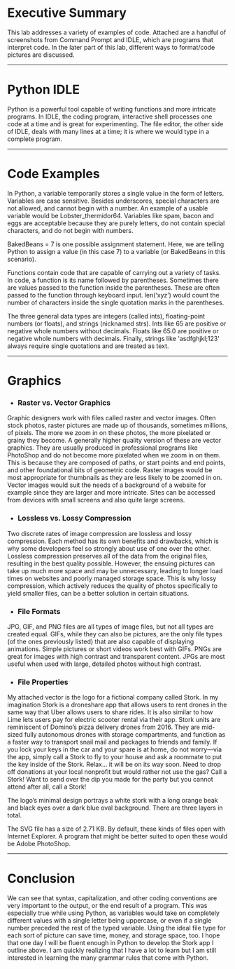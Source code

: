 # Executive Summary

This lab addresses a variety of examples of code. Attached are a handful of screenshots from Command Prompt and IDLE, which are programs that interpret code. In the later part of this lab, different ways to format/code pictures are discussed.  

---

# Python IDLE

Python is a powerful tool capable of writing functions and more intricate programs. In IDLE, the coding program, interactive shell processes one code at a time and is great for experimenting. The file editor, the other side of IDLE, deals with many lines at a time; it is where we would type in a complete program. 

---

# Code Examples

In Python, a variable temporarily stores a single value in the form of letters. Variables are case sensitive. Besides underscores, special characters are not allowed, and cannot begin with a number. An example of a usable variable would be Lobster_thermidor64. Variables like spam, bacon and eggs are acceptable because they are purely letters, do not contain special characters, and do not begin with numbers. 

BakedBeans = 7 is one possible assignment statement. Here, we are telling Python to assign a value (in this case 7) to a variable (or BakedBeans in this scenario). 

Functions contain code that are capable of carrying out a variety of tasks. In code, a function is its name followed by parentheses. Sometimes there are values passed to the function inside the parentheses. These are often passed to the function through keyboard input. len(‘xyz’) would count the number of characters inside the single quotation marks in the parentheses. 

The three general data types are integers (called ints), floating-point numbers (or floats), and strings (nicknamed strs). Ints like 65 are positive or negative whole numbers without decimals. Floats like 65.0 are positive or negative whole numbers with decimals. Finally, strings like 'asdfghjkl;123' always require single quotations and are treated as text. 

---

# Graphics

- ### Raster vs. Vector Graphics
Graphic designers work with files called raster and vector images. Often stock photos, raster pictures are made up of thousands, sometimes millions, of pixels. The more we zoom in on these photos, the more pixelated or grainy they become. A generally higher quality version of these are vector graphics. They are usually produced in professional programs like PhotoShop and do not become more pixelated when we zoom in on them. This is because they are composed of paths, or start points and end points, and other foundational bits of geometric code. Raster images would be most appropriate for thumbnails as they are less likely to be zoomed in on. Vector images would suit the needs of a background of a website for example since they are larger and more intricate. Sites can be accessed from devices with small screens and also quite large screens. 

- ### Lossless vs. Lossy Compression
Two discrete rates of image compression are lossless and lossy compression. Each method has its own benefits and drawbacks, which is why some developers feel so strongly about use of one over the other. Lossless compression preserves all of the data from the original files, resulting in the best quality possible. However, the ensuing pictures can take up much more space and may be unnecessary, leading to longer load times on websites and poorly managed storage space. This is why lossy compression, which actively reduces the quality of photos specifically to yield smaller files, can be a better solution in certain situations.

- ### File Formats
JPG, GIF, and PNG files are all types of image files, but not all types are created equal. GIFs, while they can also be pictures, are the only file types (of the ones previously listed) that are also capable of displaying animations. Simple pictures or short videos work best with GIFs. PNGs are great for images with high contrast and transparent content. JPGs are most useful when used with large, detailed photos without high contrast. 

- ### File Properties
My attached vector is the logo for a fictional company called Stork. In my imagination Stork is a droneshare app that allows users to rent drones in the same way that Uber allows users to share rides. It is also similar to how Lime lets users pay for electric scooter rental via their app. Stork units are reminiscent of Domino’s pizza delivery drones from 2016. They are mid-sized fully autonomous drones with storage compartments, and function as a faster way to transport snail mail and packages to friends and family. If you lock your keys in the car and your spare is at home, do not worry—via the app, simply call a Stork to fly to your house and ask a roommate to put the key inside of the Stork. Relax… it will be on its way soon. Need to drop off donations at your local nonprofit but would rather not use the gas? Call a Stork! Want to send over the dip you made for the party but you cannot attend after all, call a Stork! 

The logo’s minimal design portrays a white stork with a long orange beak and black eyes over a dark blue oval background. There are three layers in total. 

The SVG file has a size of 2.71 KB. By default, these kinds of files open with Internet Explorer. A program that might be better suited to open these would be Adobe PhotoShop. 

---

# Conclusion 

We can see that syntax, capitalization, and other coding conventions are very important to the output, or the end result of a program. This was especially true while using Python, as variables would take on completely different values with a single letter being uppercase, or even if a single number preceded the rest of the typed variable. Using the ideal file type for each sort of  picture can save time, money, and storage space, too. I hope that one day I will be fluent enough in Python to develop the Stork app I outline above. I am quickly realizing that I have a lot to learn but I am still interested in learning the many grammar rules that come with Python. 
